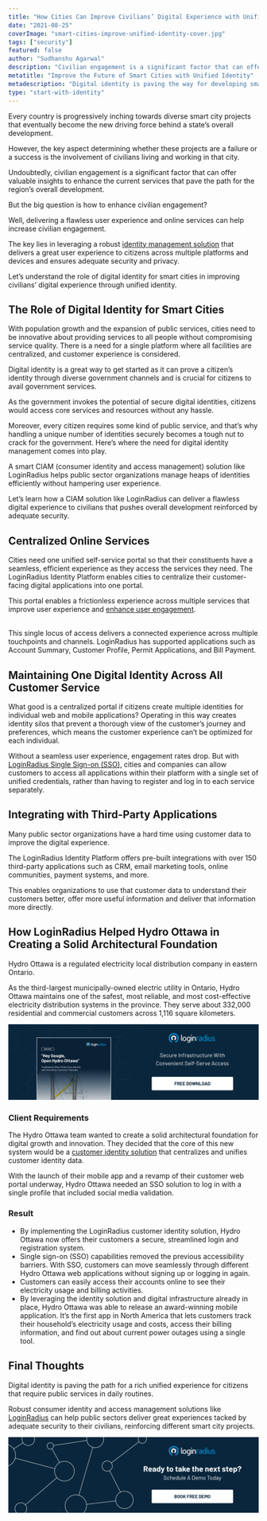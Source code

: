 ```yaml
---
title: "How Cities Can Improve Civilians’ Digital Experience with Unified Identity"
date: "2021-08-25"
coverImage: "smart-cities-improve-unified-identity-cover.jpg"
tags: ["security"]
featured: false
author: "Sudhanshu Agarwal"
description: "Civilian engagement is a significant factor that can offer valuable insights to enhance the current services that pave the path for the region’s overall development. This post highlights the role of digital identities in supporting the idea of smart cities."
metatitle: "Improve the Future of Smart Cities with Unified Identity"
metadescription: "Digital identity is paving the way for developing smart cities that helps to deliver a unified customer experience to civilians. Here’s an insightful read."
type: "start-with-identity"
---
```


Every country is progressively inching towards diverse smart city projects that eventually become the new driving force behind a state’s overall development. 

However, the key aspect determining whether these projects are a failure or a success is the involvement of civilians living and working in that city. 

Undoubtedly, civilian engagement is a significant factor that can offer valuable insights to enhance the current services that pave the path for the region’s overall development. 

But the big question is how to enhance civilian engagement?

Well, delivering a flawless user experience and online services can help increase civilian engagement. 

The key lies in leveraging a robust [identity management solution](https://www.loginradius.com/b2b-identity/) that delivers a great user experience to citizens across multiple platforms and devices and ensures adequate security and privacy. 

Let’s understand the role of digital identity for smart cities in improving civilians’ digital experience through unified identity.


## The Role of Digital Identity for Smart Cities

With population growth and the expansion of public services, cities need to be innovative about providing services to all people without compromising service quality. There is a need for a single platform where all facilities are centralized, and customer experience is considered.

Digital identity is a great way to get started as it can prove a citizen’s identity through diverse government channels and is crucial for citizens to avail government services. 

As the government invokes the potential of secure digital identities, citizens would access core services and resources without any hassle. 

Moreover, every citizen requires some kind of public service, and that’s why handling a unique number of identities securely becomes a tough nut to crack for the government. Here’s where the need for digital identity management comes into play. 

A smart CIAM (consumer identity and access management) solution like LoginRadius helps public sector organizations manage heaps of identities efficiently without hampering user experience. 

Let’s learn how a CIAM solution like LoginRadius can deliver a flawless digital experience to civilians that pushes overall development reinforced by adequate security.


## Centralized Online Services

Cities need one unified self-service portal so that their constituents have a seamless, efficient experience as they access the services they need. The LoginRadius Identity Platform enables cities to centralize their customer-facing digital applications into one portal. 

This portal enables a frictionless experience across multiple services that improve user experience and [enhance user engagement](https://www.loginradius.com/customer-experience-solutions/). 

 \
This single locus of access delivers a connected experience across multiple touchpoints and channels. LoginRadius has supported applications such as Account Summary, Customer Profile, Permit Applications, and Bill Payment. 


## Maintaining One Digital Identity Across All Customer Service

What good is a centralized portal if citizens create multiple identities for individual web and mobile applications? Operating in this way creates identity silos that prevent a thorough view of the customer’s journey and preferences, which means the customer experience can’t be optimized for each individual.

Without a seamless user experience, engagement rates drop. But with [LoginRadius Single Sign-on (SSO),](https://www.loginradius.com/single-sign-on/) cities and companies can allow customers to access all applications within their platform with a single set of unified credentials, rather than having to register and log in to each service separately. 


## Integrating with Third-Party Applications

Many public sector organizations have a hard time using customer data to improve the digital experience. 

The LoginRadius Identity Platform offers pre-built integrations with over 150 third-party applications such as CRM, email marketing tools, online communities, payment systems, and more.

This enables organizations to use that customer data to understand their customers better, offer more useful information and deliver that information more directly.


## How LoginRadius Helped Hydro Ottawa in Creating a Solid Architectural Foundation 

Hydro Ottawa is a regulated electricity local distribution company in eastern Ontario. 

As the third-largest municipally-owned electric utility in Ontario, Hydro Ottawa maintains one of the safest, most reliable, and most cost-effective electricity distribution systems in the province.  They serve about 332,000 residential and commercial customers across 1,116 square kilometers.

[![smart-cities-improve-unified-identity-Hydro-Ottawa](smart-cities-improve-unified-identity-Hydro-Ottawa.png)](https://www.loginradius.com/resource/case-study-page-hydro-ottawa/)


### Client Requirements 

The Hydro Ottawa team wanted to create a solid architectural foundation for digital growth and innovation. They decided that the core of this new system would be a [customer identity solution](https://www.loginradius.com/)  that centralizes and unifies customer identity data.

With the launch of their mobile app and a revamp of their customer web portal underway, Hydro Ottawa needed an SSO solution to log in with a single profile that included social media validation.


### Result



* By implementing the LoginRadius customer identity solution, Hydro Ottawa now offers their customers a secure, streamlined login and registration system. 
* Single sign-on (SSO) capabilities removed the previous accessibility barriers. With SSO, customers can move seamlessly through different Hydro Ottawa web applications without signing up or logging in again. 
* Customers can easily access their accounts online to see their electricity usage and billing activities.
* By leveraging the identity solution and digital infrastructure already in place, Hydro Ottawa was able to release an award-winning mobile application. It’s the first app in North America that lets customers track their household’s electricity usage and costs, access their billing information, and find out about current power outages using a single tool.


## Final Thoughts 

Digital identity is paving the path for a rich unified experience for citizens that require public services in daily routines. 

Robust consumer identity and access management solutions like [LoginRadius](https://www.loginradius.com/contact-sales/) can help public sectors deliver great experiences tacked by adequate security to their civilians, reinforcing different smart city projects. 


[![LoginRadius Book a Demo](Book-a-demo.png)](https://www.loginradius.com/book-a-demo/)
